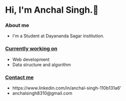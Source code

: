 ### <h1 background colour="purple">Hi, I'm Anchal Singh.👋</h1>

<h3>About me</h3>
<ul>
  <li>I'm a Student at Dayananda Sagar institution.</li>
</ul>

<h3><u>Currently working on</u></h3>
  <ul>
    <li>Web development</li>
    <li>Data structure and algorithm</li>
  </ul>
  
  <h3><u>Contact me</u></h3>
<ul>
  <li>https://www.linkedin.com/in/anchal-singh-110b131a6'</li>
  <li>anchalsingh8310@gmail.com</li>
</ul>

